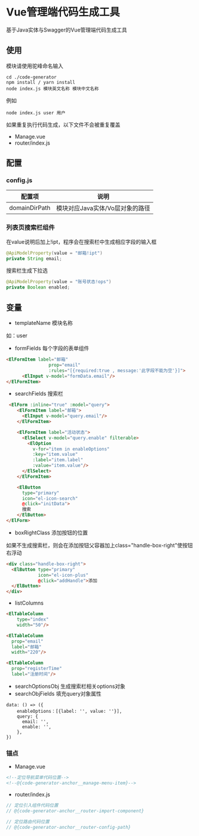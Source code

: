 # Vue管理端代码生成工具

基于Java实体与Swagger的Vue管理端代码生成工具
 
## 使用
模块请使用驼峰命名输入

````
cd ./code-generator
npm install / yarn install
node index.js 模块英文名称 模块中文名称
````
 
例如

````
node index.js user 用户
````

如果重复执行代码生成，以下文件不会被重复覆盖

- Manage.vue
- router/index.js 

## 配置

### config.js
配置项 | 说明
---|---
domainDirPath | 模块对应Java实体/Vo层对象的路径

### 列表页搜索栏组件
在value说明后加上!ipt，程序会在搜索栏中生成相应字段的输入框

````java
@ApiModelProperty(value = "邮箱!ipt")
private String email;
````

搜索栏生成下拉选

````java
@ApiModelProperty(value = "账号状态!ops")
private Boolean enabled;
````

## 变量
- templateName 模块名称

如：user

- formFields 每个字段的表单组件

````html
<ElFormItem label="邮箱"
                prop="email"
                :rules="[{required:true , message:'此字段不能为空'}]">
      <ElInput v-model="formData.email"/>
</ElFormItem>
````
- searchFields 搜索栏

````html
 <ElForm :inline="true" :model="query">
    <ElFormItem label="邮箱">
      <ElInput v-model="query.email"/>
    </ElFormItem>

    <ElFormItem label="活动状态">
      <ElSelect v-model="query.enable" filterable>
        <ElOption
          v-for="item in enableOptions"
          :key="item.value"
          :label="item.label"
          :value="item.value"/>
      </ElSelect>
    </ElFormItem>

    <ElButton
      type="primary"
      icon="el-icon-search"
      @click="initData">
      搜索
    </ElButton>
</ElForm>
````
- boxRightClass 添加按钮的位置 

如果不生成搜索栏，则会在添加按钮父容器加上class="handle-box-right"使按钮右浮动

````html
<div class="handle-box-right">
  <ElButton type="primary"
            icon="el-icon-plus"
            @click="addHandle">添加
  </ElButton>
</div>
````

- listColumns

````html
<ElTableColumn
    type="index"
    width="50"/>

<ElTableColumn
  prop="email"
  label="邮箱"
  width="220"/>

<ElTableColumn
  prop="registerTime"
  label="注册时间"/>
````

- searchOptionsObj 生成搜索栏相关options对象
- searchObjFields 填充query对象属性

````
data: () => ({
    enableOptions：[{label: '', value: ''}],
    query: {
      email: '',
      enable: '',
    },
})
````

### 锚点
- Manage.vue

````html
<!--定位导航菜单代码位置-->
<!--@{code-generator-anchor__manage-menu-item}-->
````

- router/index.js

````js
// 定位引入组件代码位置
// @{code-generator-anchor__router-import-component}

// 定位路由代码位置
// @{code-generator-anchor__router-config-path}
````
